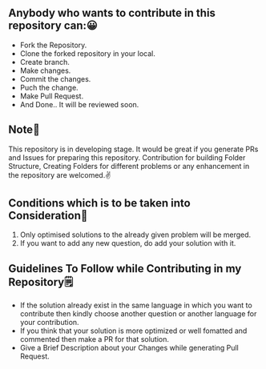## Anybody who wants to contribute in this repository can:😀
* Fork the Repository.
* Clone the forked repository in your local.
* Create branch.
* Make changes.
* Commit the changes.
* Puch the change.
* Make Pull Request.
* And Done.. It will be reviewed soon.

## Note📝
This repository is in developing stage. It would be great if you generate PRs and Issues for preparing this repository. Contribution for building Folder Structure, Creating Folders for different problems or any enhancement in the repository are welcomed.✌️

## Conditions which is to be taken into Consideration🫡
1. Only optimised solutions to the already given problem will be merged.
2. If you want to add any new question, do add your solution with it.

## Guidelines To Follow while Contributing in my Repository🗒️
* If the solution already exist in the same language in which you want to contribute then kindly choose another question or another language for your contribution.
* If you think that your solution is more optimized or well fomatted and commented then make a PR for that solution.
* Give a Brief Description about your Changes while generating Pull Request.
